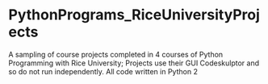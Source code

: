 # PythonPrograms_RiceUniversityProjects
A sampling of course projects completed in 4 courses of Python Programming with Rice University; Projects use their GUI Codeskulptor and so do not run independently. All code written in Python 2
